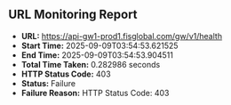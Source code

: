 ## URL Monitoring Report

- **URL:** https://api-gw1-prod1.fisglobal.com/gw/v1/health
- **Start Time:** 2025-09-09T03:54:53.621525
- **End Time:** 2025-09-09T03:54:53.904511
- **Total Time Taken:** 0.282986 seconds
- **HTTP Status Code:** 403
- **Status:** Failure
- **Failure Reason:** HTTP Status Code: 403
